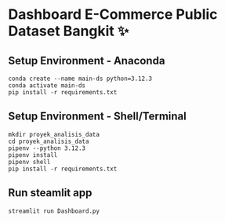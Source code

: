 # Dashboard E-Commerce Public Dataset Bangkit ✨

## Setup Environment - Anaconda
```
conda create --name main-ds python=3.12.3 
conda activate main-ds
pip install -r requirements.txt
```

## Setup Environment - Shell/Terminal
```
mkdir proyek_analisis_data
cd proyek_analisis_data
pipenv --python 3.12.3
pipenv install
pipenv shell
pip install -r requirements.txt
```

## Run steamlit app
```
streamlit run Dashboard.py
```
